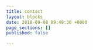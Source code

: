```yaml
---
title: contact
layout: blocks
date: 2018-09-08 09:49:30 +0000
page_sections: []
published: false

---
```

